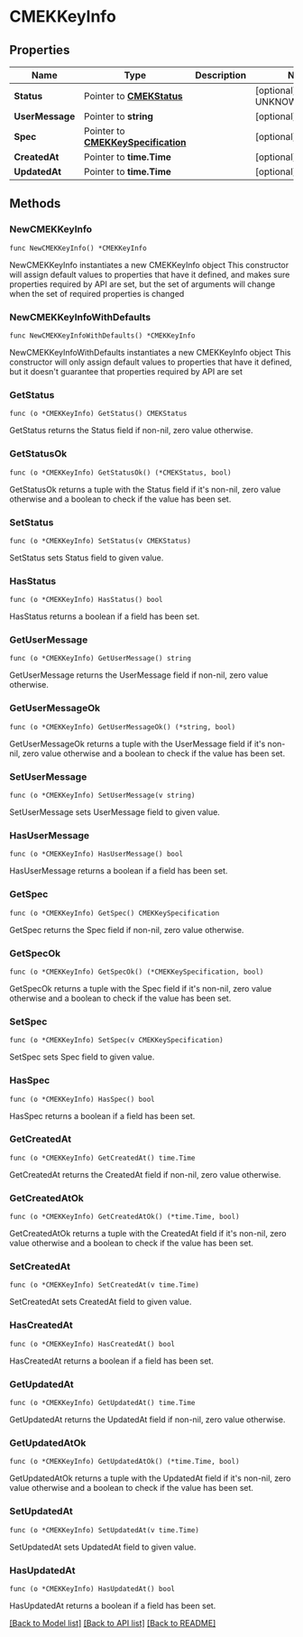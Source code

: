 # CMEKKeyInfo

## Properties

Name | Type | Description | Notes
------------ | ------------- | ------------- | -------------
**Status** | Pointer to [**CMEKStatus**](CMEKStatus.md) |  | [optional] [default to UNKNOWN_STATUS]
**UserMessage** | Pointer to **string** |  | [optional] 
**Spec** | Pointer to [**CMEKKeySpecification**](CMEKKeySpecification.md) |  | [optional] 
**CreatedAt** | Pointer to **time.Time** |  | [optional] 
**UpdatedAt** | Pointer to **time.Time** |  | [optional] 

## Methods

### NewCMEKKeyInfo

`func NewCMEKKeyInfo() *CMEKKeyInfo`

NewCMEKKeyInfo instantiates a new CMEKKeyInfo object
This constructor will assign default values to properties that have it defined,
and makes sure properties required by API are set, but the set of arguments
will change when the set of required properties is changed

### NewCMEKKeyInfoWithDefaults

`func NewCMEKKeyInfoWithDefaults() *CMEKKeyInfo`

NewCMEKKeyInfoWithDefaults instantiates a new CMEKKeyInfo object
This constructor will only assign default values to properties that have it defined,
but it doesn't guarantee that properties required by API are set

### GetStatus

`func (o *CMEKKeyInfo) GetStatus() CMEKStatus`

GetStatus returns the Status field if non-nil, zero value otherwise.

### GetStatusOk

`func (o *CMEKKeyInfo) GetStatusOk() (*CMEKStatus, bool)`

GetStatusOk returns a tuple with the Status field if it's non-nil, zero value otherwise
and a boolean to check if the value has been set.

### SetStatus

`func (o *CMEKKeyInfo) SetStatus(v CMEKStatus)`

SetStatus sets Status field to given value.

### HasStatus

`func (o *CMEKKeyInfo) HasStatus() bool`

HasStatus returns a boolean if a field has been set.

### GetUserMessage

`func (o *CMEKKeyInfo) GetUserMessage() string`

GetUserMessage returns the UserMessage field if non-nil, zero value otherwise.

### GetUserMessageOk

`func (o *CMEKKeyInfo) GetUserMessageOk() (*string, bool)`

GetUserMessageOk returns a tuple with the UserMessage field if it's non-nil, zero value otherwise
and a boolean to check if the value has been set.

### SetUserMessage

`func (o *CMEKKeyInfo) SetUserMessage(v string)`

SetUserMessage sets UserMessage field to given value.

### HasUserMessage

`func (o *CMEKKeyInfo) HasUserMessage() bool`

HasUserMessage returns a boolean if a field has been set.

### GetSpec

`func (o *CMEKKeyInfo) GetSpec() CMEKKeySpecification`

GetSpec returns the Spec field if non-nil, zero value otherwise.

### GetSpecOk

`func (o *CMEKKeyInfo) GetSpecOk() (*CMEKKeySpecification, bool)`

GetSpecOk returns a tuple with the Spec field if it's non-nil, zero value otherwise
and a boolean to check if the value has been set.

### SetSpec

`func (o *CMEKKeyInfo) SetSpec(v CMEKKeySpecification)`

SetSpec sets Spec field to given value.

### HasSpec

`func (o *CMEKKeyInfo) HasSpec() bool`

HasSpec returns a boolean if a field has been set.

### GetCreatedAt

`func (o *CMEKKeyInfo) GetCreatedAt() time.Time`

GetCreatedAt returns the CreatedAt field if non-nil, zero value otherwise.

### GetCreatedAtOk

`func (o *CMEKKeyInfo) GetCreatedAtOk() (*time.Time, bool)`

GetCreatedAtOk returns a tuple with the CreatedAt field if it's non-nil, zero value otherwise
and a boolean to check if the value has been set.

### SetCreatedAt

`func (o *CMEKKeyInfo) SetCreatedAt(v time.Time)`

SetCreatedAt sets CreatedAt field to given value.

### HasCreatedAt

`func (o *CMEKKeyInfo) HasCreatedAt() bool`

HasCreatedAt returns a boolean if a field has been set.

### GetUpdatedAt

`func (o *CMEKKeyInfo) GetUpdatedAt() time.Time`

GetUpdatedAt returns the UpdatedAt field if non-nil, zero value otherwise.

### GetUpdatedAtOk

`func (o *CMEKKeyInfo) GetUpdatedAtOk() (*time.Time, bool)`

GetUpdatedAtOk returns a tuple with the UpdatedAt field if it's non-nil, zero value otherwise
and a boolean to check if the value has been set.

### SetUpdatedAt

`func (o *CMEKKeyInfo) SetUpdatedAt(v time.Time)`

SetUpdatedAt sets UpdatedAt field to given value.

### HasUpdatedAt

`func (o *CMEKKeyInfo) HasUpdatedAt() bool`

HasUpdatedAt returns a boolean if a field has been set.


[[Back to Model list]](../README.md#documentation-for-models) [[Back to API list]](../README.md#documentation-for-api-endpoints) [[Back to README]](../README.md)


